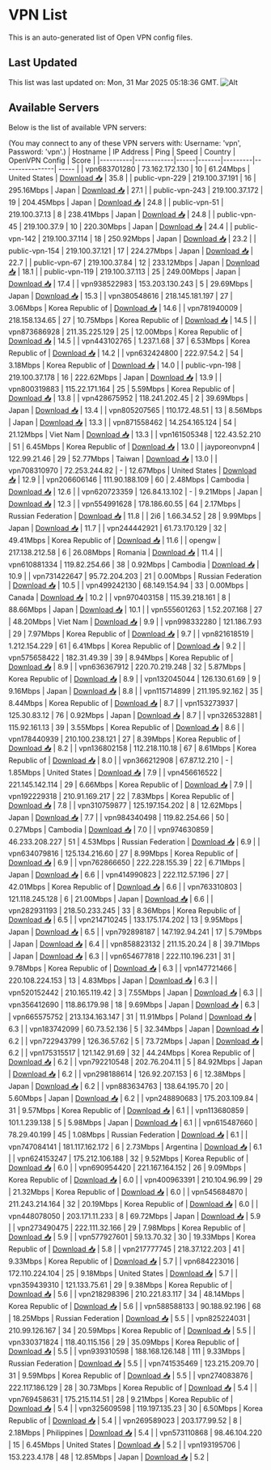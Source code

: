 # VPN List

This is an auto-generated list of Open VPN config files.

## Last Updated

This list was last updated on: Mon, 31 Mar 2025 05:18:36 GMT.
![Alt](https://repobeats.axiom.co/api/embed/186b98318ef1479477931607c1ad7d823f12451f.svg "Repobeats analytics image")

## Available Servers

Below is the list of available VPN servers:

(You may connect to any of these VPN servers with: Username: 'vpn', Password: 'vpn'.)
| Hostname | IP Address | Ping | Speed | Country | OpenVPN Config | Score |
|----------|------------|------|-------|---------|----------------| ----- |
| vpn683701280 | 73.162.172.130 | 10 | 61.24Mbps | United States | [Download 📥](./configs/server_0_US.ovpn) | 35.8 |
| public-vpn-229 | 219.100.37.191 | 16 | 295.16Mbps | Japan | [Download 📥](./configs/server_1_JP.ovpn) | 27.1 |
| public-vpn-243 | 219.100.37.172 | 19 | 204.45Mbps | Japan | [Download 📥](./configs/server_2_JP.ovpn) | 24.8 |
| public-vpn-51 | 219.100.37.13 | 8 | 238.41Mbps | Japan | [Download 📥](./configs/server_3_JP.ovpn) | 24.8 |
| public-vpn-45 | 219.100.37.9 | 10 | 220.30Mbps | Japan | [Download 📥](./configs/server_4_JP.ovpn) | 24.4 |
| public-vpn-142 | 219.100.37.114 | 18 | 250.92Mbps | Japan | [Download 📥](./configs/server_5_JP.ovpn) | 23.2 |
| public-vpn-154 | 219.100.37.121 | 17 | 224.27Mbps | Japan | [Download 📥](./configs/server_6_JP.ovpn) | 22.7 |
| public-vpn-67 | 219.100.37.84 | 12 | 233.12Mbps | Japan | [Download 📥](./configs/server_7_JP.ovpn) | 18.1 |
| public-vpn-119 | 219.100.37.113 | 25 | 249.00Mbps | Japan | [Download 📥](./configs/server_8_JP.ovpn) | 17.4 |
| vpn938522983 | 153.203.130.243 | 5 | 29.69Mbps | Japan | [Download 📥](./configs/server_9_JP.ovpn) | 15.3 |
| vpn380548616 | 218.145.181.197 | 27 | 3.06Mbps | Korea Republic of | [Download 📥](./configs/server_10_KR.ovpn) | 14.6 |
| vpn781940009 | 218.158.134.65 | 27 | 10.75Mbps | Korea Republic of | [Download 📥](./configs/server_11_KR.ovpn) | 14.5 |
| vpn873686928 | 211.35.225.129 | 25 | 12.00Mbps | Korea Republic of | [Download 📥](./configs/server_12_KR.ovpn) | 14.5 |
| vpn443102765 | 1.237.1.68 | 37 | 6.53Mbps | Korea Republic of | [Download 📥](./configs/server_13_KR.ovpn) | 14.2 |
| vpn632424800 | 222.97.54.2 | 54 | 3.18Mbps | Korea Republic of | [Download 📥](./configs/server_14_KR.ovpn) | 14.0 |
| public-vpn-198 | 219.100.37.178 | 16 | 222.62Mbps | Japan | [Download 📥](./configs/server_15_JP.ovpn) | 13.9 |
| vpn800319883 | 115.22.171.164 | 25 | 5.59Mbps | Korea Republic of | [Download 📥](./configs/server_16_KR.ovpn) | 13.8 |
| vpn428675952 | 118.241.202.45 | 2 | 39.69Mbps | Japan | [Download 📥](./configs/server_17_JP.ovpn) | 13.4 |
| vpn805207565 | 110.172.48.51 | 13 | 8.56Mbps | Japan | [Download 📥](./configs/server_18_JP.ovpn) | 13.3 |
| vpn871558462 | 14.254.165.124 | 54 | 21.12Mbps | Viet Nam | [Download 📥](./configs/server_19_VN.ovpn) | 13.3 |
| vpn161505348 | 122.43.52.210 | 51 | 6.45Mbps | Korea Republic of | [Download 📥](./configs/server_20_KR.ovpn) | 13.0 |
| jayporeonvpn4 | 122.99.21.46 | 29 | 52.77Mbps | Taiwan | [Download 📥](./configs/server_21_TW.ovpn) | 13.0 |
| vpn708310970 | 72.253.244.82 | - | 12.67Mbps | United States | [Download 📥](./configs/server_22_US.ovpn) | 12.9 |
| vpn206606146 | 111.90.188.109 | 60 | 2.48Mbps | Cambodia | [Download 📥](./configs/server_23_KH.ovpn) | 12.6 |
| vpn620723359 | 126.84.13.102 | - | 9.21Mbps | Japan | [Download 📥](./configs/server_24_JP.ovpn) | 12.3 |
| vpn554991628 | 178.186.60.55 | 64 | 2.17Mbps | Russian Federation | [Download 📥](./configs/server_25_RU.ovpn) | 11.8 |
| 2i6 | 1.66.34.52 | 28 | 9.99Mbps | Japan | [Download 📥](./configs/server_26_JP.ovpn) | 11.7 |
| vpn244442921 | 61.73.170.129 | 32 | 49.41Mbps | Korea Republic of | [Download 📥](./configs/server_27_KR.ovpn) | 11.6 |
| opengw | 217.138.212.58 | 6 | 26.08Mbps | Romania | [Download 📥](./configs/server_28_RO.ovpn) | 11.4 |
| vpn610881334 | 119.82.254.66 | 38 | 0.92Mbps | Cambodia | [Download 📥](./configs/server_29_KH.ovpn) | 10.9 |
| vpn731422647 | 95.72.204.203 | 21 | 0.00Mbps | Russian Federation | [Download 📥](./configs/server_30_RU.ovpn) | 10.5 |
| vpn499242130 | 68.149.154.94 | 33 | 0.00Mbps | Canada | [Download 📥](./configs/server_31_CA.ovpn) | 10.2 |
| vpn970403158 | 115.39.218.161 | 8 | 88.66Mbps | Japan | [Download 📥](./configs/server_32_JP.ovpn) | 10.1 |
| vpn555601263 | 1.52.207.168 | 27 | 48.20Mbps | Viet Nam | [Download 📥](./configs/server_33_VN.ovpn) | 9.9 |
| vpn998332280 | 121.186.7.93 | 29 | 7.97Mbps | Korea Republic of | [Download 📥](./configs/server_34_KR.ovpn) | 9.7 |
| vpn821618519 | 1.212.154.229 | 61 | 6.41Mbps | Korea Republic of | [Download 📥](./configs/server_35_KR.ovpn) | 9.2 |
| vpn575658422 | 182.31.49.39 | 39 | 8.94Mbps | Korea Republic of | [Download 📥](./configs/server_36_KR.ovpn) | 8.9 |
| vpn636367912 | 220.70.219.248 | 32 | 5.87Mbps | Korea Republic of | [Download 📥](./configs/server_37_KR.ovpn) | 8.9 |
| vpn132045044 | 126.130.61.69 | 9 | 9.16Mbps | Japan | [Download 📥](./configs/server_38_JP.ovpn) | 8.8 |
| vpn115714899 | 211.195.92.162 | 35 | 8.44Mbps | Korea Republic of | [Download 📥](./configs/server_39_KR.ovpn) | 8.7 |
| vpn153273937 | 125.30.83.12 | 76 | 0.92Mbps | Japan | [Download 📥](./configs/server_40_JP.ovpn) | 8.7 |
| vpn326532881 | 115.92.161.13 | 39 | 3.55Mbps | Korea Republic of | [Download 📥](./configs/server_41_KR.ovpn) | 8.6 |
| vpn178440939 | 210.100.238.121 | 27 | 8.39Mbps | Korea Republic of | [Download 📥](./configs/server_42_KR.ovpn) | 8.2 |
| vpn136802158 | 112.218.110.18 | 67 | 8.61Mbps | Korea Republic of | [Download 📥](./configs/server_43_KR.ovpn) | 8.0 |
| vpn366212908 | 67.87.12.210 | - | 1.85Mbps | United States | [Download 📥](./configs/server_44_US.ovpn) | 7.9 |
| vpn456616522 | 221.145.142.114 | 29 | 6.66Mbps | Korea Republic of | [Download 📥](./configs/server_45_KR.ovpn) | 7.9 |
| vpn192229318 | 210.91.169.217 | 22 | 7.83Mbps | Korea Republic of | [Download 📥](./configs/server_46_KR.ovpn) | 7.8 |
| vpn310759877 | 125.197.154.202 | 8 | 12.62Mbps | Japan | [Download 📥](./configs/server_47_JP.ovpn) | 7.7 |
| vpn984340498 | 119.82.254.66 | 50 | 0.27Mbps | Cambodia | [Download 📥](./configs/server_48_KH.ovpn) | 7.0 |
| vpn974630859 | 46.233.208.227 | 51 | 4.53Mbps | Russian Federation | [Download 📥](./configs/server_49_RU.ovpn) | 6.9 |
| vpn634079816 | 125.134.216.60 | 27 | 8.99Mbps | Korea Republic of | [Download 📥](./configs/server_50_KR.ovpn) | 6.9 |
| vpn762866650 | 222.228.155.39 | 22 | 6.71Mbps | Japan | [Download 📥](./configs/server_51_JP.ovpn) | 6.6 |
| vpn414990823 | 222.112.57.196 | 27 | 42.01Mbps | Korea Republic of | [Download 📥](./configs/server_52_KR.ovpn) | 6.6 |
| vpn763310803 | 121.118.245.128 | 6 | 21.00Mbps | Japan | [Download 📥](./configs/server_53_JP.ovpn) | 6.6 |
| vpn282931193 | 218.50.233.245 | 33 | 8.36Mbps | Korea Republic of | [Download 📥](./configs/server_54_KR.ovpn) | 6.5 |
| vpn214710245 | 133.175.174.202 | 13 | 9.95Mbps | Japan | [Download 📥](./configs/server_55_JP.ovpn) | 6.5 |
| vpn792898187 | 147.192.94.241 | 17 | 5.79Mbps | Japan | [Download 📥](./configs/server_56_JP.ovpn) | 6.4 |
| vpn858823132 | 211.15.20.24 | 8 | 39.71Mbps | Japan | [Download 📥](./configs/server_57_JP.ovpn) | 6.3 |
| vpn654677818 | 222.110.196.231 | 31 | 9.78Mbps | Korea Republic of | [Download 📥](./configs/server_58_KR.ovpn) | 6.3 |
| vpn147721466 | 220.108.224.153 | 13 | 4.83Mbps | Japan | [Download 📥](./configs/server_59_JP.ovpn) | 6.3 |
| vpn520152442 | 210.165.119.42 | 3 | 7.55Mbps | Japan | [Download 📥](./configs/server_60_JP.ovpn) | 6.3 |
| vpn356412690 | 118.86.179.98 | 18 | 9.69Mbps | Japan | [Download 📥](./configs/server_61_JP.ovpn) | 6.3 |
| vpn665575752 | 213.134.163.147 | 31 | 11.91Mbps | Poland | [Download 📥](./configs/server_62_PL.ovpn) | 6.3 |
| vpn183742099 | 60.73.52.136 | 5 | 32.34Mbps | Japan | [Download 📥](./configs/server_63_JP.ovpn) | 6.2 |
| vpn722943799 | 126.36.57.62 | 5 | 73.72Mbps | Japan | [Download 📥](./configs/server_64_JP.ovpn) | 6.2 |
| vpn175315517 | 121.142.91.69 | 32 | 44.24Mbps | Korea Republic of | [Download 📥](./configs/server_65_KR.ovpn) | 6.2 |
| vpn792210548 | 202.76.204.11 | 5 | 84.92Mbps | Japan | [Download 📥](./configs/server_66_JP.ovpn) | 6.2 |
| vpn298188614 | 126.92.207.153 | 6 | 12.38Mbps | Japan | [Download 📥](./configs/server_67_JP.ovpn) | 6.2 |
| vpn883634763 | 138.64.195.70 | 20 | 5.60Mbps | Japan | [Download 📥](./configs/server_68_JP.ovpn) | 6.2 |
| vpn248890683 | 175.203.109.84 | 31 | 9.57Mbps | Korea Republic of | [Download 📥](./configs/server_69_KR.ovpn) | 6.1 |
| vpn113680859 | 101.1.239.138 | 5 | 5.98Mbps | Japan | [Download 📥](./configs/server_70_JP.ovpn) | 6.1 |
| vpn615487660 | 78.29.40.199 | 45 | 1.08Mbps | Russian Federation | [Download 📥](./configs/server_71_RU.ovpn) | 6.1 |
| vpn747084141 | 181.117.162.172 | 6 | 2.73Mbps | Argentina | [Download 📥](./configs/server_72_AR.ovpn) | 6.1 |
| vpn624153247 | 175.212.106.188 | 32 | 9.52Mbps | Korea Republic of | [Download 📥](./configs/server_73_KR.ovpn) | 6.0 |
| vpn690954420 | 221.167.164.152 | 26 | 9.09Mbps | Korea Republic of | [Download 📥](./configs/server_74_KR.ovpn) | 6.0 |
| vpn400963391 | 210.104.96.99 | 29 | 21.32Mbps | Korea Republic of | [Download 📥](./configs/server_75_KR.ovpn) | 6.0 |
| vpn545684870 | 211.243.214.164 | 32 | 20.19Mbps | Korea Republic of | [Download 📥](./configs/server_76_KR.ovpn) | 6.0 |
| vpn448078050 | 203.171.11.233 | 8 | 69.72Mbps | Japan | [Download 📥](./configs/server_77_JP.ovpn) | 5.9 |
| vpn273490475 | 222.111.32.166 | 29 | 7.98Mbps | Korea Republic of | [Download 📥](./configs/server_78_KR.ovpn) | 5.9 |
| vpn577927601 | 59.13.70.32 | 30 | 19.33Mbps | Korea Republic of | [Download 📥](./configs/server_79_KR.ovpn) | 5.8 |
| vpn217777745 | 218.37.122.203 | 41 | 9.33Mbps | Korea Republic of | [Download 📥](./configs/server_80_KR.ovpn) | 5.7 |
| vpn684223016 | 172.110.224.104 | 25 | 9.18Mbps | United States | [Download 📥](./configs/server_81_US.ovpn) | 5.7 |
| vpn359439310 | 121.133.75.61 | 29 | 9.38Mbps | Korea Republic of | [Download 📥](./configs/server_82_KR.ovpn) | 5.6 |
| vpn218298396 | 210.221.83.117 | 34 | 48.14Mbps | Korea Republic of | [Download 📥](./configs/server_83_KR.ovpn) | 5.6 |
| vpn588588133 | 90.188.92.196 | 68 | 18.25Mbps | Russian Federation | [Download 📥](./configs/server_84_RU.ovpn) | 5.5 |
| vpn825224031 | 210.99.126.167 | 34 | 20.59Mbps | Korea Republic of | [Download 📥](./configs/server_85_KR.ovpn) | 5.5 |
| vpn330371824 | 118.40.115.156 | 29 | 35.09Mbps | Korea Republic of | [Download 📥](./configs/server_86_KR.ovpn) | 5.5 |
| vpn939310598 | 188.168.126.148 | 111 | 9.33Mbps | Russian Federation | [Download 📥](./configs/server_87_RU.ovpn) | 5.5 |
| vpn741535469 | 123.215.209.70 | 31 | 9.59Mbps | Korea Republic of | [Download 📥](./configs/server_88_KR.ovpn) | 5.5 |
| vpn274083876 | 222.117.186.129 | 28 | 30.73Mbps | Korea Republic of | [Download 📥](./configs/server_89_KR.ovpn) | 5.4 |
| vpn769458631 | 175.215.114.51 | 28 | 9.21Mbps | Korea Republic of | [Download 📥](./configs/server_90_KR.ovpn) | 5.4 |
| vpn325609598 | 119.197.135.23 | 30 | 6.50Mbps | Korea Republic of | [Download 📥](./configs/server_91_KR.ovpn) | 5.4 |
| vpn269589023 | 203.177.99.52 | 8 | 2.18Mbps | Philippines | [Download 📥](./configs/server_92_PH.ovpn) | 5.4 |
| vpn573110868 | 98.46.104.220 | 15 | 6.45Mbps | United States | [Download 📥](./configs/server_93_US.ovpn) | 5.2 |
| vpn193195706 | 153.223.4.178 | 48 | 12.85Mbps | Japan | [Download 📥](./configs/server_94_JP.ovpn) | 5.2 |
